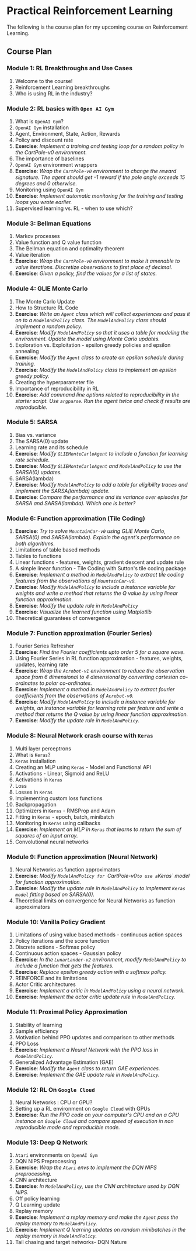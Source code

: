 #  Practical Reinforcement Learning 

The following is the course plan for my upcoming course on Reinforcement Learning. 

## Course Plan

### Module 1: RL Breakthroughs and Use Cases

1. Welcome to the course!
2. Reinforcement Learning breakthroughs
3. Who is using RL in the industry?

### Module 2: RL basics with `Open AI Gym`

1. What is `OpenAI Gym`?
2. `OpenAI Gym` installation
3. Agent, Environment, State, Action, Rewards
4. Policy and discount rate
5. **Exercise**: *Implement a training and testing loop for a random policy in the CartPole-v0 environment.*
6. The importance of baselines
7. `OpenAI Gym` environment wrappers
8. **Exercise**: *Wrap the `CartPole-v0` environment to change the reward signature. The agent should get -1 reward if the
pole angle exceeds 15 degrees and 0 otherwise.*
9. Monitoring using `OpenAI Gym`
10. **Exercise**: *Implement automatic monitoring for the training and testing loops you wrote earlier.*
11. Supervised learning vs. RL - when to use which?

### Module 3: Bellman Equations

1. Markov processes
2. Value function and Q value function
3. The Bellman equation and optimality theorem
4. Value iteration
5. **Exercise**: *Wrap the `CartPole-v0` environment to make it amenable to value iterations. Discretize observations to 
first place of decimal.*
6. **Exercise**: *Given a policy, find the values for a list of states.*

### Module 4: GLIE Monte Carlo

1. The Monte Carlo Update
2. How to Structure RL Code
3. **Exercise**: *Write an `Agent` class which will collect experiences and pass it on to a `ModelAndPolicy` class.
The `ModelAndPolicy` class should implement a random policy.*
4. **Exercise**: *Modify `ModelAndPolicy` so that it uses a table for modeling the environment. Update the model using Monte
Carlo updates.*
5. Exploration vs. Exploitation - epsilon greedy policies and epsilon annealing
6. **Exercise**: *Modify the `Agent` class to create an epsilon schedule during training.*
7. **Exercise**: *Modify the `ModelAndPolicy` class to implement an epsilon greedy policy.*
8. Creating the hyperparameter file
9. Importance of reproducibility in RL
10. **Exercise**: *Add command line options related to reproducibility in the starter script. Use `argparse`. Run 
the agent twice and check if results are reproducible.*

### Module 5: SARSA

1. Bias vs. variance
2. The SARSA(0) update
3. Learning rate and its schedule
4. **Exercise**: *Modify `GLIEMonteCarloAgent` to include a function for learning rate schedule.*
5. **Exercise**: *Modify `GLIEMonteCarloAgent` and `ModelAndPolicy` to use the SARSA(0) updates.*
6. SARSA(lambda)
7. **Exercise**: *Modify `ModelAndPolicy` to add a table for eligibility traces and implement the 
SARSA(lambda) update.*
8. **Exercise**: *Compare the performance and its variance over episodes for SARSA and SARSA(lambda). 
Which one is better?*

### Module 6: Function approximation (Tile Coding)

1. **Exercise**: *Try to solve `MountainCar-v0` using GLIE Monte Carlo, SARSA(0) and SARSA(lambda). Explain the agent's
performance on both algorithms.*
2. Limitations of table based methods
3. Tables to functions
4. Linear functions - features, weights, gradient descent and update rule
5. A simple linear function - Tile Coding with Sutton's tile coding package
6. **Exercise**: *Implement a method in `ModelAndPolicy` to extract tile coding features from the
observations of `MountainCar-v0`.*
7. **Exercise**: *Modify `ModelAndPolicy` to include a instance variable for weights and write a method
that returns the Q value by using linear function approximation.*
8. **Exercise**: *Modify the update rule in `ModelAndPolicy`*
9. **Exercise**: *Visualize the learned function using Matplotlib*
10. Theoretical guarantees of convergence

### Module 7: Function approximation (Fourier Series)

1. Fourier Series Refresher
2. **Exercise**: *Find the Fourier coefficients upto order 5 for a square wave.*
3. Using Fourier Series in RL function approximation - features, weights, updates, learning rate
4. **Exercise**: *Wrap the `Acrobot-v1` environment to reduce the observation space from 6 dimensional to 4 dimensional by
converting cartesian co-ordinates to polar co-ordinates.*
5. **Exercise**: *Implement a method in `ModelAndPolicy` to extract fourier coefficients from the
observations of `Acrobot-v0`.*
6. **Exercise**: *Modify `ModelAndPolicy` to include a instance variable for weights, an instance variable for
learning rate per feature and write a method that returns the Q value by using linear function approximation.*
7. **Exercise**: *Modify the update rule in `ModelAndPolicy`.*

### Module 8: Neural Network crash course with `Keras`

1. Multi layer perceptrons
2. What is `Keras`?
3. `Keras` installation
4. Creating an MLP using `Keras` - Model and Functional API
5. Activations - Linear, Sigmoid and ReLU
6. Activations in `Keras`
7. Loss
8. Losses in `Keras`
9. Implementing custom loss functions
10. Backpropagation
11. Optimizers in `Keras` - RMSProp and Adam
12. Fitting in `Keras` - epoch, batch, minibatch
13. Monitoring in `Keras` using callbacks
12. **Exercise**: *Implement an MLP in `Keras` that learns to return the sum of squares of an input array.*
13. Convolutional neural networks

### Module 9: Function approximation (Neural Network)

1. Neural Networks as function approximators
2. **Exercise**: *Modify `ModelAndPolicy for `CartPole-v0` to use a `Keras` model for function approximation.*
3. **Exercise**: *Modify the update rule in `ModelAndPolicy` to implement `Keras model` fitting based on
SARSA(0).*
4. Theoretical limits on convergence for Neural Networks as function approximators

### Module 10: Vanilla Policy Gradient

1. Limitations of using value based methods - continuous action spaces
2. Policy iterations and the score function
3. Discrete actions - Softmax policy
4. Continuous action spaces - Gaussian policy
4. **Exercise**: *In the `LunarLander-v2` environment, modify `ModelAndPolicy` to include a function that 
gets the features.*
4. **Exercise**: *Replace epsilon greedy action with a softmax policy.*
5. REINFORCE and its limitations
6. Actor Critic architectures
7. **Exercise**: *Implement a critic in `ModelAndPolicy` using a neural network.*
8. **Exercise**: *Implement the actor critic update rule in `ModelAndPolicy`.*

### Module 11: Proximal Policy Approximation

1. Stability of learning
2. Sample efficiency
3. Motivation behind PPO updates and comparison to other methods
4. PPO Loss
5. **Exercise**: *Implement a Neural Network with the PPO loss in `ModelAndPolicy`.*
6. Generalized Advantage Estimation (GAE)
7. **Exercise**: *Modify the `Agent` class to return GAE experiences.*
8. **Exercise**: *Implement the GAE update rule in `ModelAndPolicy`.*


### Module 12: RL On `Google Cloud`

1. Neural Networks : CPU or GPU?
2. Setting up a RL environment on `Google Cloud` with GPUs
3. **Exercise**: *Run the PPO code on your computer's CPU and on a GPU instance on `Google Cloud` and compare speed of
execution in non reproducible mode and reproducible mode.*

### Module 13: Deep Q Network

1. `Atari` environments on `OpenAI Gym`
2. DQN NIPS Preprocessing
3. **Exercise**: *Wrap the `Atari` envs to implement the DQN NIPS preprocessing.*
4. CNN architecture
5. **Exercise**: *In `ModelAndPolicy`, use the CNN architecture used by DQN NIPS.*
4. Off policy learning
5. Q Learning update
6. Replay memory
7. **Exercise**: *Implement a replay memory and make the `Agent` pass the replay memory to `ModelAndPolicy`.*
8. **Exercise**: *Implement Q learning updates on random minibatches in the replay memory in `ModelAndPolicy`.*
7. Tail chasing and target networks- DQN Nature
